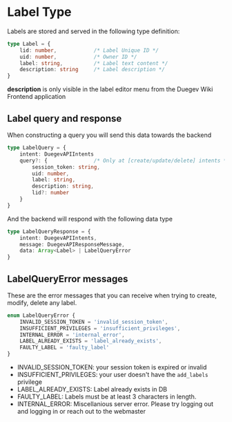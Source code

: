 # Label Type

Labels are stored and served in the following type definition:

```Typescript
type Label = {
    lid: number,            /* Label Unique ID */
    uid: number,            /* Owner ID */   
    label: string,          /* Label text content */
    description: string     /* Label description */
}
```

**description** is only visible in the label editor menu from the Duegev Wiki Frontend application


## Label query and response

When constructing a query you will send this data towards the backend
```Typescript
type LabelQuery = {
    intent: DuegevAPIIntents
    query?: {               /* Only at [create/update/delete] intents */
        session_token: string,
        uid: number,
        label: string,
        description: string,
        lid?: number
    }
}
```

And the backend will respond with the following data type

```Typescript
type LabelQueryResponse = {
    intent: DuegevAPIIntents,
    message: DuegevAPIResponseMessage,
    data: Array<Label> | LabelQueryError
}
```

## LabelQueryError messages
These are the error messages that you can receive when trying to create, modify, delete any label.

```Typescript
enum LabelQueryError {
    INVALID_SESSION_TOKEN = 'invalid_session_token',
    INSUFFICIENT_PRIVILEGES = 'insufficient_privileges',
    INTERNAL_ERROR = 'internal_error',
    LABEL_ALREADY_EXISTS = 'label_already_exists',
    FAULTY_LABEL = 'faulty_label'
}
```

- INVALID_SESSION_TOKEN: your session token is expired or invalid
- INSUFFICIENT_PRIVILEGES: your user doesn't have the ``add_labels`` privilege
- LABEL_ALREADY_EXISTS: Label already exists in DB
- FAULTY_LABEL: Labels must be at least 3 characters in length.
- INTERNAL_ERROR: Miscellanious server error. Please try logging out and logging in or reach out to the webmaster
